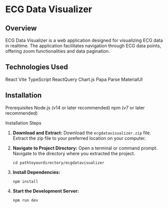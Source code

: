 # ECG Data Visualizer 

## Overview

ECG Data Visualizer is a web application designed for visualizing ECG data in realtime. The application facilitates navigation through ECG data points, offering zoom functionalities and data pagination.

## Technologies Used

 React
 Vite
 TypeScript
 ReactQuery
 Chart.js
 Papa Parse
 MaterialUI

## Installation

 Prerequisites
 Node.js (v14 or later recommended)
 npm (v7 or later recommended)

 Installation Steps

1. **Download and Extract:**
     Download the `ecgdatavisualizer.zip` file.
     Extract the zip file to your preferred location on your computer.

2. **Navigate to Project Directory:**
     Open a terminal or command prompt.
     Navigate to the directory where you extracted the project.

    ```shell
    cd pathtoyourdirectory/ecgdatavisualizer
    ```

3. **Install Dependencies:**
    ```shell
    npm install
    ```

4. **Start the Development Server:**
    ```shell
    npm run dev
    ```
## 

 


 

 
 
 
   
   
   
   
 



